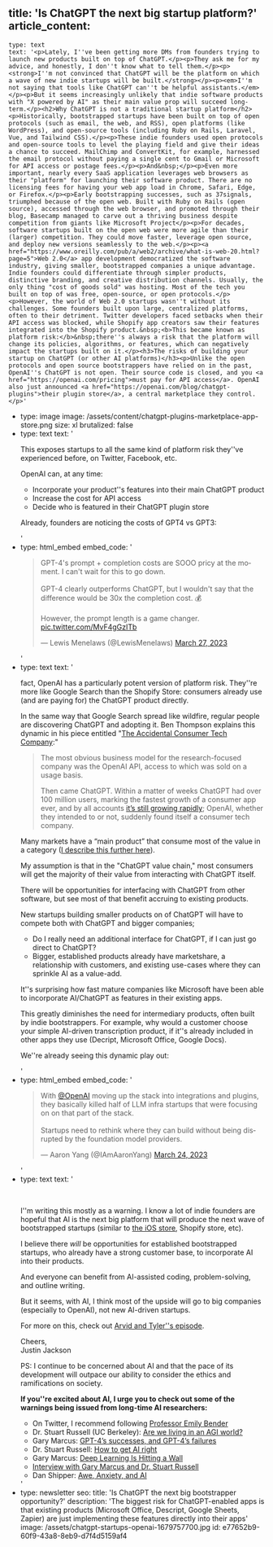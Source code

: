 title: 'Is ChatGPT the next big startup platform?'
article_content:
  -
    type: text
    text: '<p>Lately, I''ve been getting more DMs from founders trying to launch new products built on top of ChatGPT.</p><p>They ask me for my advice, and honestly, I don''t know what to tell them.</p><p><strong>I''m not convinced that ChatGPT will be the platform on which a wave of new indie startups will be built.</strong></p><p><em>I''m not saying that tools like ChatGPT can''t be helpful assistants.</em></p><p>But it seems increasingly unlikely that indie software products with "X powered by AI" as their main value prop will succeed long-term.</p><h2>Why ChatGPT is not a traditional startup platform</h2><p>Historically, bootstrapped startups have been built on top of open protocols (such as email, the web, and RSS), open platforms (like WordPress), and open-source tools (including Ruby on Rails, Laravel, Vue, and Tailwind CSS).</p><p>These indie founders used open protocols and open-source tools to level the playing field and give their ideas a chance to succeed. MailChimp and ConvertKit, for example, harnessed the email protocol without paying a single cent to Gmail or Microsoft for API access or postage fees.</p><p>And&nbsp;</p><p>Even more important, nearly every SaaS application leverages web browsers as their "platform" for launching their software product. There are no licensing fees for having your web app load in Chrome, Safari, Edge, or Firefox.</p><p>Early bootstrapping successes, such as 37signals, triumphed because of the open web. Built with Ruby on Rails (open source), accessed through the web browser, and promoted through their blog, Basecamp managed to carve out a thriving business despite competition from giants like Microsoft Project</p><p>For decades, software startups built on the open web were more agile than their (larger) competition. They could move faster, leverage open source, and deploy new versions seamlessly to the web.</p><p><a href="https://www.oreilly.com/pub/a/web2/archive/what-is-web-20.html?page=5">Web 2.0</a> app development democratized the software industry, giving smaller, bootstrapped companies a unique advantage. Indie founders could differentiate through simpler products, distinctive branding, and creative distribution channels. Usually, the only thing "cost of goods sold" was hosting. Most of the tech you built on top of was free, open-source, or open protocols.</p><p>However, the world of Web 2.0 startups wasn''t without its challenges. Some founders built upon large, centralized platforms, often to their detriment. Twitter developers faced setbacks when their API access was blocked, while Shopify app creators saw their features integrated into the Shopify product.&nbsp;<b>This became known as platform risk:</b>&nbsp;there''s always a risk that the platform will change its policies, algorithms, or features, which can negatively impact the startups built on it.</p><h3>The risks of building your startup on ChatGPT (or other AI platforms)</h3><p>Unlike the open protocols and open source bootstrappers have relied on in the past, OpenAI''s ChatGPT is not open. Their source code is closed, and you <a href="https://openai.com/pricing">must pay for API access</a>. OpenAI also just announced <a href="https://openai.com/blog/chatgpt-plugins">their plugin store</a>, a central marketplace they control.</p>'
  -
    type: image
    image: /assets/content/chatgpt-plugins-marketplace-app-store.png
    size: xl
    brutalized: false
  -
    type: text
    text: '<p>This exposes startups to all the same kind of platform risk they''ve experienced before, on Twitter, Facebook, etc.</p><p>OpenAI can, at any time:</p><ul><li>Incorporate your product''s features into their main ChatGPT product</li><li>Increase the cost for API access&nbsp;</li><li>Decide who is featured in their ChatGPT plugin store</li></ul><p>Already, founders are noticing the costs of GPT4 vs GPT3:</p>'
  -
    type: html_embed
    embed_code: '<blockquote class="twitter-tweet tw-align-center" data-conversation="none"><p lang="en" dir="ltr">GPT-4&#39;s prompt + completion costs are SOOO pricy at the moment. I can&#39;t wait for this to go down.<br><br>GPT-4 clearly outperforms ChatGPT, but I wouldn&#39;t say that the difference would be 30x the completion cost. 💰<br><br>However, the prompt length is a game changer. <a href="https://t.co/MvF4gGzITb">pic.twitter.com/MvF4gGzITb</a></p>&mdash; Lewis Menelaws (@LewisMenelaws) <a href="https://twitter.com/LewisMenelaws/status/1640365795371802624?ref_src=twsrc%5Etfw">March 27, 2023</a></blockquote> <script async src="https://platform.twitter.com/widgets.js" charset="utf-8"></script>'
  -
    type: text
    text: '<p> fact, OpenAI has a particularly potent version of platform risk. They''re more like Google Search than the Shopify Store: consumers already use (and are paying for) the ChatGPT product directly.</p><p>In the same way that Google Search spread like wildfire, regular people are discovering ChatGPT and adopting it. Ben Thompson explains this dynamic in his piece entitled "<a href="https://stratechery.com/2023/the-accidental-consumer-tech-company-chatgpt-meta-and-product-market-fit-aggregation-and-apis/">The Accidental Consumer Tech Company</a>:"</p><blockquote><p>The most obvious business model for the research-focused company was the OpenAI API, access to which was sold on a usage basis.</p><p>Then came ChatGPT. Within a matter of weeks ChatGPT had over 100 million users, marking the fastest growth of a consumer app ever, and by all accounts&nbsp;<a href="https://aibusiness.com/nlp/chatgpt-passes-1b-page-views">it’s still growing rapidly</a>; OpenAI, whether they intended to or not, suddenly found itself a consumer tech company.</p></blockquote><p>Many markets have a “main product” that consume most of the value in a category (<a href="https://justinjackson.ca/the-main-thing">I describe this further here</a>).&nbsp;</p><p>My assumption is that in the "ChatGPT value chain," most consumers will get the majority of their value from interacting with ChatGPT itself.&nbsp;</p><p>There will be opportunities for interfacing with ChatGPT from other software, but see most of that benefit accruing to existing products.&nbsp;</p><p>New startups building smaller products on of ChatGPT will have to compete both with ChatGPT and bigger companies;</p><ul><li>Do I really need an additional interface for ChatGPT, if I can just go direct to ChatGPT?</li><li>Bigger, established products already have marketshare, a relationship with customers, and existing use-cases where they can sprinkle AI as a value-add.</li></ul><p>It''s surprising how fast mature companies like Microsoft have been able to incorporate AI/ChatGPT as features in their existing apps.&nbsp;</p><p>This greatly diminishes the need for intermediary products, often built by indie bootstrappers. For example, why would a customer choose your simple AI-driven transcription product, if it''s already included in other apps they use (Decript, Microsoft Office, Google Docs).</p><p>We''re already seeing this dynamic play out:<br></p>'
  -
    type: html_embed
    embed_code: '<blockquote class="twitter-tweet tw-align-center"><p lang="en" dir="ltr">With <a href="https://twitter.com/OpenAI?ref_src=twsrc%5Etfw">@OpenAI</a> moving up the stack into integrations and plugins, they basically killed half of LLM infra startups that were focusing on on that part of the stack. <br><br>Startups need to rethink where they can build without being disrupted by the foundation model providers.</p>&mdash; Aaron Yang (@IAmAaronYang) <a href="https://twitter.com/IAmAaronYang/status/1639237798313054208?ref_src=twsrc%5Etfw">March 24, 2023</a></blockquote> <script async src="https://platform.twitter.com/widgets.js" charset="utf-8"></script>'
  -
    type: text
    text: '<p><br></p><p>I''m writing this mostly as a warning. I know a lot of indie founders are hopeful that AI is the next big platform that will produce the next wave of bootstrapped startups (similar to&nbsp;<a href="https://twitter.com/Eduullv/status/1638988638657695989" target="_blank" rel="noopener noreferrer">the iOS store</a>, Shopify store, etc).</p><p>I believe there <i>will</i> be opportunities for established bootstrapped startups, who already have a strong customer base, to incorporate AI into their products.</p><p>And everyone can benefit from AI-assisted coding, problem-solving, and outline writing.</p><p>But it seems, with AI, I think most of the upside will go to big companies (especially to OpenAI), not new AI-driven startups.</p><p>For more on this, check out&nbsp;<a href="https://catchup.fm/episodes/arvid-tyler-are-talking-about-ai" target="_blank" rel="noopener noreferrer">Arvid and Tyler''s episode</a>.</p><p>Cheers,<br>Justin Jackson</p><p>PS: I continue to be concerned about AI and that the pace of its development will outpace our ability to consider the ethics and ramifications on society.</p><p><strong>If you''re excited about AI, I urge you to check out some of the warnings being issued from long-time AI researchers:</strong></p><ul><li>On Twitter, I recommend following&nbsp;<a href="https://twitter.com/emilymbender" target="_blank" rel="noopener noreferrer">Professor Emily Bender</a>​</li><li>Dr. Stuart Russell (UC Berkeley):&nbsp;<a href="https://share.transistor.fm/s/deca2e46" target="_blank" rel="noopener noreferrer">Are we living in an AGI world?</a>​</li><li>Gary Marcus:&nbsp;<a href="https://garymarcus.substack.com/p/gpt-4s-successes-and-gpt-4s-failures" target="_blank" rel="noopener noreferrer">GPT-4’s successes, and GPT-4’s failures</a>​</li><li>Dr. Stuart Russell:&nbsp;<a href="https://www.youtube.com/watch?v=zGU2dxlGmoA" target="_blank" rel="noopener noreferrer">How to get AI right</a>​</li><li>Gary Marcus:&nbsp;<a href="https://nautil.us/deep-learning-is-hitting-a-wall-238440/" target="_blank" rel="noopener noreferrer">Deep Learning Is Hitting a Wall</a>​</li><li>​<a href="https://plinkhq.com/i/733163012/e/1000603166437" target="_blank" rel="noopener noreferrer">Interview with Gary Marcus and Dr. Stuart Russell</a>​</li><li>Dan Shipper:&nbsp;<a href="https://every.to/chain-of-thought/awe-anxiety-and-ai" target="_blank" rel="noopener noreferrer">Awe, Anxiety, and AI</a></li></ul>'
  -
    type: newsletter
seo:
  title: 'Is ChatGPT the next big bootstrapper opportunity?'
  description: 'The biggest risk for ChatGPT-enabled apps is that existing products (Microsoft Office, Descript, Google Sheets, Zapier) are just implementing these features directly into their apps'
  image: /assets/chatgpt-startups-openai-1679757700.jpg
id: e77652b9-60f9-43a8-8eb9-d7f4d5159af4
